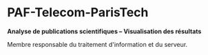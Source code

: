 # PAF-Telecom-ParisTech
**Analyse de publications scientifiques – Visualisation des résultats**

Membre responsable du traitement d'information et du serveur.
